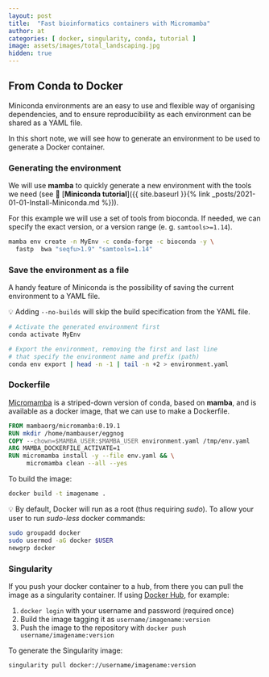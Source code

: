 ```yaml
---
layout: post
title:  "Fast bioinformatics containers with Micromamba"
author: at
categories: [ docker, singularity, conda, tutorial ]
image: assets/images/total_landscaping.jpg
hidden: true
---
```


## From Conda to Docker

Miniconda environments are an easy to use and flexible way of organising dependencies,
and to ensure reproducibility as each environment can be shared as a YAML file.

In this short note, we will see how to generate an environment to be used to generate
a Docker container.

### Generating the environment

We will use **mamba** to quickly generate a new environment with the tools we need 
(see :book: [**Miniconda tutorial**]({{ site.baseurl }}{% link _posts/2021-01-01-Install-Miniconda.md %})).

For this example we will use a set of tools from bioconda. If needed, we can specify the exact version,
or a version range (e. g. `samtools>=1.14`).

```bash
mamba env create -n MyEnv -c conda-forge -c bioconda -y \
  fastp  bwa "seqfu>1.9" "samtools=1.14"
```

### Save the environment as a file

A handy feature of Miniconda is the possibility of saving the current environment
to a YAML file. 

:bulb: Adding `--no-builds` will skip the build specification from the YAML file.

```bash
# Activate the generated environment first
conda activate MyEnv

# Export the environment, removing the first and last line
# that specify the environment name and prefix (path)
conda env export | head -n -1 | tail -n +2 > environment.yaml
```

### Dockerfile

[Micromamba](https://mamba.readthedocs.io/en/latest/user_guide/micromamba.html) is a striped-down
version of conda, based on **mamba**, and is available as a docker image, that we can use 
to make a Dockerfile.

```dockerfile
FROM mambaorg/micromamba:0.19.1
RUN mkdir /home/mambauser/eggnog
COPY --chown=$MAMBA_USER:$MAMBA_USER environment.yaml /tmp/env.yaml
ARG MAMBA_DOCKERFILE_ACTIVATE=1
RUN micromamba install -y --file env.yaml && \
     micromamba clean --all --yes
```

To build the image:

```bash
docker build -t imagename .
```

:bulb: By default, Docker will run as a root (thus requiring _sudo_). To allow your
user to run _sudo-less_ docker commands:

```bash
sudo groupadd docker
sudo usermod -aG docker $USER
newgrp docker
```

### Singularity

If you push your docker container to a hub, from there you can pull the image
as a singularity container. If using [Docker Hub](https://hub.docker.com/), for example:

1. `docker login` with your username and password (required once)
2. Build the image tagging it as `username/imagename:version`
3. Push the image to the repository with `docker push username/imagename:version`

To generate the Singularity image:

```bash
singularity pull docker://username/imagename:version
```